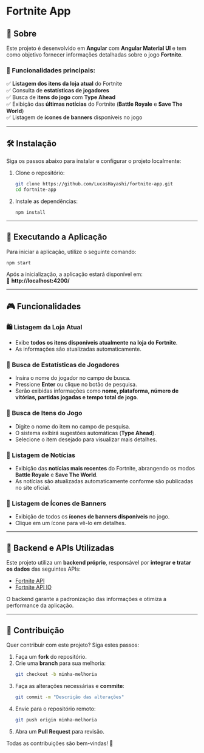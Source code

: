# Fortnite App

## 📌 Sobre

Este projeto é desenvolvido em **Angular** com **Angular Material UI** e tem como objetivo fornecer informações detalhadas sobre o jogo **Fortnite**.

### 🔹 Funcionalidades principais:

✅ **Listagem dos itens da loja atual** do Fortnite  
✅ Consulta de **estatísticas de jogadores**  
✅ Busca de **itens do jogo** com **Type Ahead**  
✅ Exibição das **últimas notícias** do Fortnite (**Battle Royale** e **Save The World**)  
✅ Listagem de **ícones de banners** disponíveis no jogo

---

## 🛠️ Instalação

Siga os passos abaixo para instalar e configurar o projeto localmente:

1. Clone o repositório:
   ```sh
   git clone https://github.com/LucasHayashi/fortnite-app.git
   cd fortnite-app
   ```
2. Instale as dependências:
   ```sh
   npm install
   ```

---

## 🚀 Executando a Aplicação

Para iniciar a aplicação, utilize o seguinte comando:

```sh
npm start
```

Após a inicialização, a aplicação estará disponível em:  
🔗 **http://localhost:4200/**

---

## 🎮 Funcionalidades

### 🛍️ Listagem da Loja Atual

- Exibe **todos os itens disponíveis atualmente na loja do Fortnite**.
- As informações são atualizadas automaticamente.

### 🔎 Busca de Estatísticas de Jogadores

- Insira o nome do jogador no campo de busca.
- Pressione **Enter** ou clique no botão de pesquisa.
- Serão exibidas informações como **nome, plataforma, número de vitórias, partidas jogadas e tempo total de jogo**.

### 🎒 Busca de Itens do Jogo

- Digite o nome do item no campo de pesquisa.
- O sistema exibirá sugestões automáticas (**Type Ahead**).
- Selecione o item desejado para visualizar mais detalhes.

### 📰 Listagem de Notícias

- Exibição das **notícias mais recentes** do Fortnite, abrangendo os modos **Battle Royale** e **Save The World**.
- As notícias são atualizadas automaticamente conforme são publicadas no site oficial.

### 🚩 Listagem de Ícones de Banners

- Exibição de todos os **ícones de banners disponíveis** no jogo.
- Clique em um ícone para vê-lo em detalhes.

---

## 🔗 Backend e APIs Utilizadas

Este projeto utiliza um **backend próprio**, responsável por **integrar e tratar os dados** das seguintes APIs:

- [Fortnite API](https://fortnite-api.com/)
- [Fortnite API IO](https://fortniteapi.io/)

O backend garante a padronização das informações e otimiza a performance da aplicação.

---

## 🤝 Contribuição

Quer contribuir com este projeto? Siga estes passos:

1. Faça um **fork** do repositório.
2. Crie uma **branch** para sua melhoria:
   ```sh
   git checkout -b minha-melhoria
   ```
3. Faça as alterações necessárias e **commite**:
   ```sh
   git commit -m "Descrição das alterações"
   ```
4. Envie para o repositório remoto:
   ```sh
   git push origin minha-melhoria
   ```
5. Abra um **Pull Request** para revisão.

Todas as contribuições são bem-vindas! 🚀
